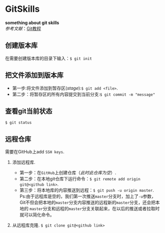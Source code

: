 GitSkills
======
**something about git skills**   
*参考文献*：[Git教程](https://www.liaoxuefeng.com/wiki/896043488029600)

创建版本库
-------
在需要创建版本库的目录下输入：`$ git init`

把文件添加到版本库
-------
- 第一步:将文件添加到暂存区(*stage*):`$ git add <file>`. 
- 第二步：将暂存区的所有内容提交到当前分支:`$ git commit -m "message"` 

查看git当前状态
-------
`$ git status` 

远程仓库
-----
需要在GitHub上add `SSH keys`. 
1. 添加远程库. 
   - 第一步：在`GitHub`上创建仓库（*此时此仓库为空*）. 
   - 第二步：在本地git仓库下运行命令：`$ git remote add origin git@<github link>`. 
   - 第三步：将本地库的内容推送到远程：`$ git push -u origin master`. 
   Ps:由于远程库是空的，我们第一次推送`master`分支时，加上了`-u`参数，Git不但会把本地的`master`分支内容推送的远程新的`master`分支，还会把本地的    `master`分支和远程的`master`分支关联起来，在以后的推送或者拉取时就可以简化命令。

2. 从远程库克隆. 
   `$ git clone git@<github link>`
